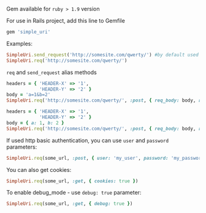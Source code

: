 Gem available for `ruby > 1.9` version

For use in Rails project, add this line to Gemfile
```ruby
gem 'simple_uri'
```

Examples:

```ruby
SimpleUri.send_request('http://somesite.com/qwerty/') #by default used GET method
SimpleUri.req('http://somesite.com/qwerty/')
```
`req` and `send_request` alias methods


```ruby
headers = { 'HEADER-X' => '1',
            'HEADER-Y' => '2' }
body = 'a=1&b=2'
SimpleUri.req('http://somesite.com/qwerty/', :post, { req_body: body, req_headers: headers })
```

```ruby
headers = { 'HEADER-X' => '1',
            'HEADER-Y' => '2' }
body = { a: 1, b: 2 }
SimpleUri.req('http://somesite.com/qwerty/', :post, { req_body: body, req_headers: headers })
```


If used http basic authentication, you can use `user` and `password` parameters:
```ruby
SimpleUri.req(some_url, :post, { user: 'my_user', password: 'my_password' })
```

You can also get cookies:
```ruby
SimpleUri.req(some_url, :get, { cookies: true })
```

To enable debug_mode - use `debug: true` parameter:
```ruby
SimpleUri.req(some_url, :get, { debug: true })
```
